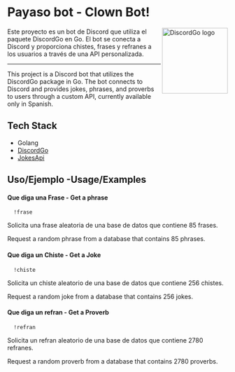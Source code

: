 
# Payaso bot - Clown Bot!

<img align="right" alt="DiscordGo logo" src="https://i.ibb.co/ZKSZD5y/DALL-E-2023-05-10-15-01-13-make-me-a-pixel-art-clown.png" width="150">
Este proyecto es un bot de Discord que utiliza el paquete DiscordGo en Go. El bot se conecta a Discord y proporciona chistes, frases y refranes a los usuarios a través de una API personalizada. 

---


This project is a Discord bot that utilizes the DiscordGo package in Go. The bot connects to Discord and provides jokes, phrases, and proverbs to users through a custom API, currently available only in Spanish.



 
## Tech Stack

* Golang
* [DiscordGo](https://github.com/bwmarrin/discordgo)
* [JokesApi](https://github.com/liensanchez/rest-api)


## Uso/Ejemplo -Usage/Examples

#### Que diga una Frase - Get a phrase 
```http
  !frase
```
Solicita una frase aleatoria de una base de datos que contiene 85 frases.

Request a random phrase from a database that contains 85 phrases.

#### Que diga un Chiste - Get a Joke

```http
  !chiste
```
Solicita un chiste aleatorio de una base de datos que contiene 256 chistes.

Request a random joke from a database that contains 256 jokes.

#### Que diga un refran - Get a Proverb

```http
  !refran
```
Solicita un refran aleatorio de una base de datos que contiene 2780 refranes.

Request a random proverb from a database that contains 2780 proverbs.

